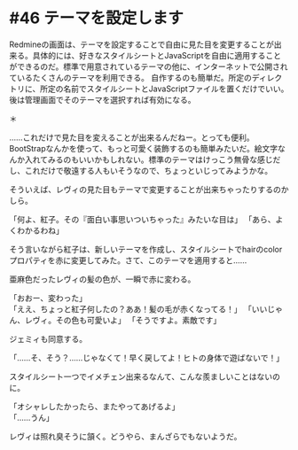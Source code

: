 # #46 テーマを設定します




Redmineの画面は、テーマを設定することで自由に見た目を変更することが出来る。具体的には、好きなスタイルシートとJavaScriptを自由に適用することができるのだ。標準で用意されているテーマの他に、インターネットで公開されているたくさんのテーマを利用できる。
自作するのも簡単だ。所定のディレクトリに、所定の名前でスタイルシートとJavaScriptファイルを置くだけでいい。後は管理画面でそのテーマを選択すれば有効になる。

＊

……これだけで見た目を変えることが出来るんだねー。とっても便利。BootStrapなんかを使って、もっと可愛く装飾するのも簡単みたいだ。絵文字なんか入れてみるのもいいかもしれない。標準のテーマはけっこう無骨な感じだし、これだけで敬遠する人もいそうなので、ちょっといじってみようかな。


そういえば、レヴィの見た目もテーマで変更することが出来ちゃったりするのかしら。

「何よ、紅子。その『面白い事思いついちゃった』みたいな目は」
「あら、よくわかるわね」

そう言いながら紅子は、新しいテーマを作成し、スタイルシートでhairのcolorプロパティを赤に変更してみた。さて、このテーマを適用すると……

亜麻色だったレヴィの髪の色が、一瞬で赤に変わる。

「おおー、変わった」  
「ええ、ちょっと紅子何したの？ああ！髪の毛が赤くなってる！」
「いいじゃん、レヴィ。その色も可愛いよ」
「そうですよ。素敵です」

ジェミィも同意する。

「……そ、そう？……じゃなくて！早く戻してよ！ヒトの身体で遊ばないで！」

スタイルシート一つでイメチェン出来るなんて、こんな羨ましいことはないのに。

「オシャレしたかったら、またやってあげるよ」  
「……うん」

レヴィは照れ臭そうに頷く。どうやら、まんざらでもないようだ。